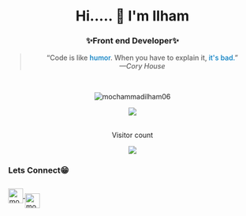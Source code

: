  <h1 align="center">Hi..... 👋 I'm Ilham</h1>
 <h3 align="center">✨Front end <b>Developer</b>✨</h3>

<div align="center">
  <blockquote style="font-weight:500" cite="—Cory House">“Code is like <span style="color: rgb(0, 122, 192)">humor</span>. When you have to explain it, <span style="color: rgb(0, 122, 192")>it's bad.</span>”
	<br/><cite>—Cory House</cite></blockquote>
<br/>
</div>
<div align="center">
<p><img src="https://github-readme-stats.vercel.app/api/?username=mochammadilham06&show_icons=true&title_color=FA8B00&icon_color=FA8B00&text_color=FDFDFD&bg_color=151515&locale=en&hide_border=true"
    alt="mochammadilham06"/></p>

</div>
<div align="center">
		<a href="https://github.com/mochammadilham06">
    	<img src="https://github-readme-streak-stats.herokuapp.com/?user=mochammadilham06&theme=dark&hide_border=true%22%20alt=%22mochammadilham06"/>
		</a>
</div>

<div align="center"> 
	<br/>
	<p>Visitor count</p>
	<a href="https://github.com/">
  	<img src="https://profile-counter.glitch.me/mochammadilham06/count.svg" />
	</a>
</div>

<h3>Lets <b>Connect</b>😁</h3>
<p style="block">
<a href="www.linkedin.com/in/mochilham1006" target="blank">
<img align="center"
      src="https://raw.githubusercontent.com/rahuldkjain/github-profile-readme-generator/master/src/images/icons/Social/linked-in-alt.svg" alt="mochammadilham06" width="30"/>
</a>
<a href="https://www.instagram.com/moch.ilham10/" target="blank">
<img align="center"
      src="https://raw.githubusercontent.com/rahuldkjain/github-profile-readme-generator/master/src/images/icons/Social/instagram.svg" alt="mochammadilham06" width="30" style="margin-top: 20px;"/>

</p>

<!--
Here are some ideas to get you started:

- 🔭 I’m currently working on ...
- 🌱 I’m currently learning ...
- 👯 I’m looking to collaborate on ...
- 🤔 I’m looking for help with ...
- 💬 Ask me about ...
- 📫 How to reach me: ...
- 😄 Pronouns: ...
- ⚡ Fun fact: ...
-->
